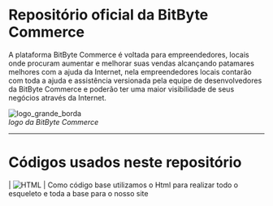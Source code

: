 # Repositório oficial da BitByte Commerce 
 A plataforma BitByte Commerce é voltada para empreendedores, locais onde procuram  aumentar e melhorar suas vendas alcançando patamares melhores com a ajuda da Internet, nela empreendedores locais contarão com toda a ajuda e assistência versionada pela equipe de desenvolvedores da BitByte Commerce e poderão ter uma maior visibilidade de seus negócios através da Internet.

![logo_grande_borda](https://github.com/user-attachments/assets/33d01a15-eb3f-46ac-b934-45214f653d82)
<br>_logo da BitByte Commerce_ 

  <hr>
  
 # Códigos usados neste repositório
| ![HTML](https://github.com/user-attachments/assets/3445911c-caa6-460b-8913-1b1beb395b9e) | Como código base utilizamos o Html para realizar todo o esqueleto e toda a base para o nosso site

 

